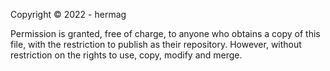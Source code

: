 Copyright © 2022 - hermag

Permission is granted, free of charge, to anyone who obtains a copy of this file, with the restriction to publish as their repository. However, without restriction on the rights to use, copy, modify and merge.
